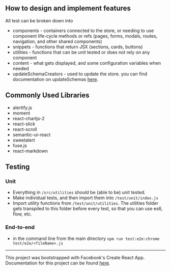 ## How to design and implement features

All test can be broken down into

- components - containers connected to the store, or needing to use component life-cycle methods or refs (pages, forms, modals, routes, navigation, and other shared components)
- snippets - functions that return JSX (sections, cards, buttons)
- utilities - functions that can be unit tested or does not rely on any component
- content - what gets displayed, and some configuration variables when needed
- updateSchemaCreators - used to update the store. you can find documentation on updateSchemas [here](https://github.com/Neil-G/redux-mastermind/wiki/updateSchemas-and-updateSchemaCreators).



## Commonly Used Libraries

- alertify.js
- moment
- react-chartjs-2
- react-slick
- react-scroll
- semantic-ui-react
- sweetalert
- fuse.js
- react-markdown



## Testing

### Unit
- Everything in `/src/utilities` should be (able to be) unit tested.  
- Make individual tests, and then import them into ```/test/unit/index.js```
- Import utility functions from ```/test/unit/utilities```. The utilities folder gets transpiled to this folder before every test, so that you can use es6, flow, etc.


### End-to-end
-  in the command line from the main directory ```npm run test:e2e:chrome test/e2e/<fileName>.js```



-------------------
This project was bootstrapped with Facebook's Create React App. Documentation for this project can be found [here](https://github.com/facebook/create-react-app/blob/master/packages/react-scripts/template/README.md).
